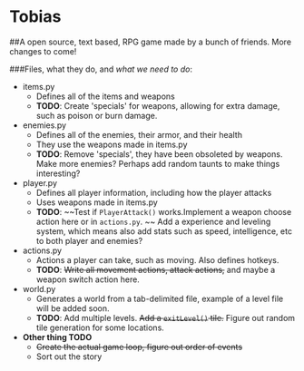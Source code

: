Tobias
======

##A open source, text based, RPG game made by a bunch of friends. More changes to come!

###Files, what they do, and *what we need to do*:
- items.py
    - Defines all of the items and weapons
    - **TODO**: Create 'specials' for weapons, allowing for extra damage, such as poison or burn damage.
- enemies.py
    - Defines all of the enemies, their armor, and their health
    - They use the weapons made in items.py
    - **TODO**: Remove 'specials', they have been obsoleted by weapons. Make more enemies? Perhaps add random taunts to make things interesting?
- player.py
    - Defines all player information, including how the player attacks
    - Uses weapons made in items.py
    - **TODO**: ~~Test if `PlayerAttack()` works.Implement a weapon choose action here or in `actions.py`. ~~ Add a experience and leveling system, which means also add stats such as speed, intelligence, etc to both player and enemies?
- actions.py
    - Actions a player can take, such as moving. Also defines hotkeys.
    - **TODO**: ~~Write all movement actions, attack actions,~~ and maybe a weapon switch action here.
- world.py
    - Generates a world from a tab-delimited file, example of a level file will be added soon.
    - **TODO**: Add multiple levels. ~~Add a `exitLevel()` tile.~~ Figure out random tile generation for some locations.
- **Other thing TODO**
    - ~~Create the actual game loop, figure out order of events~~
    - Sort out the story
